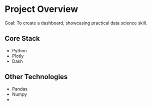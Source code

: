 # Project Overview  

Goal: To create a dashboard, showcasing practical data science skill. 


## Core Stack
- Python
- Plotly
- Dash

## Other Technologies
- Pandas
- Numpy
- 
